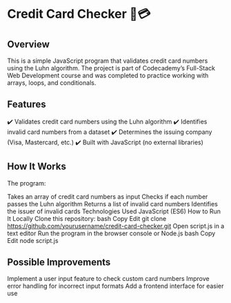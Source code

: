 # Credit Card Checker 🏦💳
## Overview
This is a simple JavaScript program that validates credit card numbers using the Luhn algorithm. The project is part of Codecademy’s Full-Stack Web Development course and was completed to practice working with arrays, loops, and conditionals.

## Features
✔️ Validates credit card numbers using the Luhn algorithm
✔️ Identifies invalid card numbers from a dataset
✔️ Determines the issuing company (Visa, Mastercard, etc.)
✔️ Built with JavaScript (no external libraries)

## How It Works
The program:

Takes an array of credit card numbers as input
Checks if each number passes the Luhn algorithm
Returns a list of invalid card numbers
Identifies the issuer of invalid cards
Technologies Used
JavaScript (ES6)
How to Run It Locally
Clone this repository:
bash
Copy
Edit
git clone https://github.com/yourusername/credit-card-checker.git
Open script.js in a text editor
Run the program in the browser console or Node.js
bash
Copy
Edit
node script.js
## Possible Improvements
Implement a user input feature to check custom card numbers
Improve error handling for incorrect input formats
Add a frontend interface for easier use
